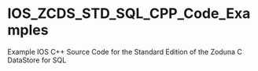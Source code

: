 # IOS_ZCDS_STD_SQL_CPP_Code_Examples
Example IOS C++ Source Code for the Standard Edition of the Zoduna C DataStore for SQL
